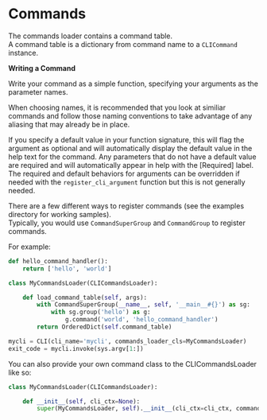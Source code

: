 Commands
========

The commands loader contains a command table.  
A command table is a dictionary from command name to a `CLICommand` instance.

**Writing a Command**

Write your command as a simple function, specifying your arguments as the parameter names.

When choosing names, it is recommended that you look at similiar commands and follow those naming conventions to take advantage of any aliasing that may already be in place.

If you specify a default value in your function signature, this will flag the argument as optional and will automatically display the default value in the help text for the command. Any parameters that do not have a default value are required and will automatically appear in help with the [Required] label. The required and default behaviors for arguments can be overridden if needed with the `register_cli_argument` function but this is not generally needed.

There are a few different ways to register commands (see the examples directory for working samples).  
Typically, you would use `CommandSuperGroup` and `CommandGroup` to register commands.

For example:

```Python
def hello_command_handler():
    return ['hello', 'world']

class MyCommandsLoader(CLICommandsLoader):

    def load_command_table(self, args):
        with CommandSuperGroup(__name__, self, '__main__#{}') as sg:
            with sg.group('hello') as g:
                g.command('world', 'hello_command_handler')
        return OrderedDict(self.command_table)

mycli = CLI(cli_name='mycli', commands_loader_cls=MyCommandsLoader)
exit_code = mycli.invoke(sys.argv[1:])
```

You can also provide your own command class to the CLICommandsLoader like so:

```Python
class MyCommandsLoader(CLICommandsLoader):

    def __init__(self, cli_ctx=None):
        super(MyCommandsLoader, self).__init__(cli_ctx=cli_ctx, command_cls=MyCustomCLICommand)

```
